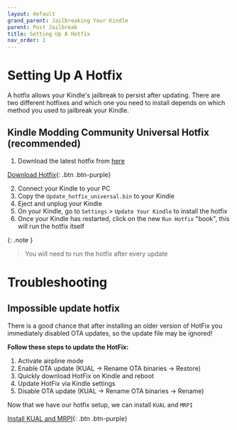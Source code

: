 ```yaml
---
layout: default
grand_parent: Jailbreaking Your Kindle
parent: Post Jailbreak
title: Setting Up A Hotfix
nav_order: 1
---
```


# Setting Up A Hotfix
A hotfix allows your Kindle's jailbreak to persist after updating. There are two different hotfixes and which one you need to install depends on which method you used to jailbreak your Kindle.

## Kindle Modding Community Universal Hotfix (recommended)
1. Download the latest hotfix from [here](https://github.com/KindleModding/Hotfix/releases/latest)

[Download Hotfix](https://github.com/KindleModding/Hotfix/releases/latest/download/Update_hotfix_universal.bin){: .btn .btn-purple}

2. Connect your Kindle to your PC
3. Copy the `Update_hotfix_universal.bin` to your Kindle
4. Eject and unplug your Kindle
5. On your Kindle, go to `Settings` > `Update Your Kindle` to install the hotfix
6. Once your Kindle has restarted, click on the new `Run Hotfix` "book", this will run the hotfix itself

{: .note }
> You will need to run the hotfix after every update
>

# Troubleshooting

## Impossible update hotfix
There is a good chance that after installing an older version of HotFix you immediately disabled OTA updates, so the update file may be ignored!

**Follow these steps to update the HotFix:**
1. Activate airpline mode
2. Enable OTA update (KUAL -> Rename OTA binaries -> Restore)
3. Quickly download HotFix on Kindle and reboot
4. Update HotFix via Kindle settings
5. Disable OTA update (KUAL -> Rename OTA binaries -> Rename)


Now that we have our hotfix setup, we can install `KUAL` and `MRPI`

[Install KUAL and MRPI](./installing-kual-mrpi){: .btn .btn-purple}